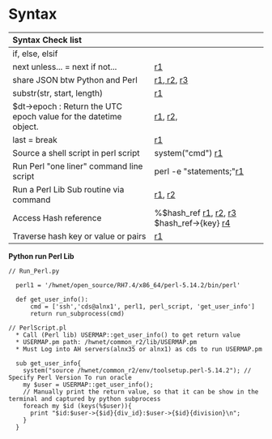 # Syntax

| Syntax Check list |  |
| :--- | :--- |
| if, else, elsif |  |
| next unless... = next if not... | [r1](https://stackoverflow.com/questions/40940001/need-further-understanding-in-the-next-unless-code-im-reading) |
| share JSON btw Python and Perl | [r1](https://stackoverflow.com/questions/39082512/sharing-json-data-between-python-and-perl-scripts),[ r2](https://stackoverflow.com/questions/22521399/how-do-i-encode-a-simple-array-into-json-in-perl), [r3](https://www.sitepoint.com/community/t/perl-json/96190) |
| substr\(str, start, length\) | [r1](https://perlmaven.com/string-functions-length-lc-uc-index-substr) |
| $dt-&gt;epoch  :  Return the UTC epoch value for the datetime object. | [r1](https://perlmaven.com/datetime), [r2, ](https://www.epochconverter.com/programming/perl) |
| last = break | [r1](http://www.perltutorial.org/perl-last/) |
| Source a shell script in perl script | system\("cmd"\) [r1](https://stackoverflow.com/questions/3675646/can-we-source-a-shell-script-in-perl-script) |
| Run Perl "one liner" command line script | perl -e "statements;"[r1](https://stackoverflow.com/questions/2748738/how-do-i-access-a-value-of-a-nested-perl-hash) |
| Run a Perl Lib Sub routine via command | [r1](https://stackoverflow.com/questions/23477235/execute-a-perl-sub-routine-via-the-command-prompt), [r2](https://stackoverflow.com/questions/23039028/calling-perl-subroutines-from-the-command-line) |
| Access Hash reference | %$hash\_ref [r1](https://perlmonks.org/?node=References+quick+reference), [r2](https://metacpan.org/pod/Perl::Critic::Policy::References::ProhibitDoubleSigils), [r3](https://stackoverflow.com/questions/5249362/how-to-use-foreach-with-a-hash-reference) $hash\_ref-&gt;{key} [r4](https://stackoverflow.com/questions/2748738/how-do-i-access-a-value-of-a-nested-perl-hash) |
| Traverse hash key or value or pairs | [r1](https://stackoverflow.com/questions/3033/whats-the-safest-way-to-iterate-through-the-keys-of-a-perl-hash) |

**Python run Perl Lib**

```text
// Run_Perl.py

  perl1 = '/hwnet/open_source/RH7.4/x86_64/perl-5.14.2/bin/perl'

  def get_user_info():
      cmd = ['ssh','cds@alnx1', perl1, perl_script, 'get_user_info']
      return run_subprocess(cmd)

// PerlScript.pl
  * Call (Perl lib) USERMAP::get_user_info() to get return value
  * USERMAP.pm path: /hwnet/common_r2/lib/USERMAP.pm
  * Must Log into AH servers(alnx35 or alnx1) as cds to run USERMAP.pm

  sub get_user_info{
    system("source /hwnet/common_r2/env/toolsetup.perl-5.14.2"); // Specify Perl Version To run oracle 
    my $user = USERMAP::get_user_info();
    // Manually print the return value, so that it can be show in the terminal and captured by python subprocess
    foreach my $id (keys(%$user)){
      print "$id:$user->{$id}{div_id}:$user->{$id}{division}\n";
    }
  }
```

